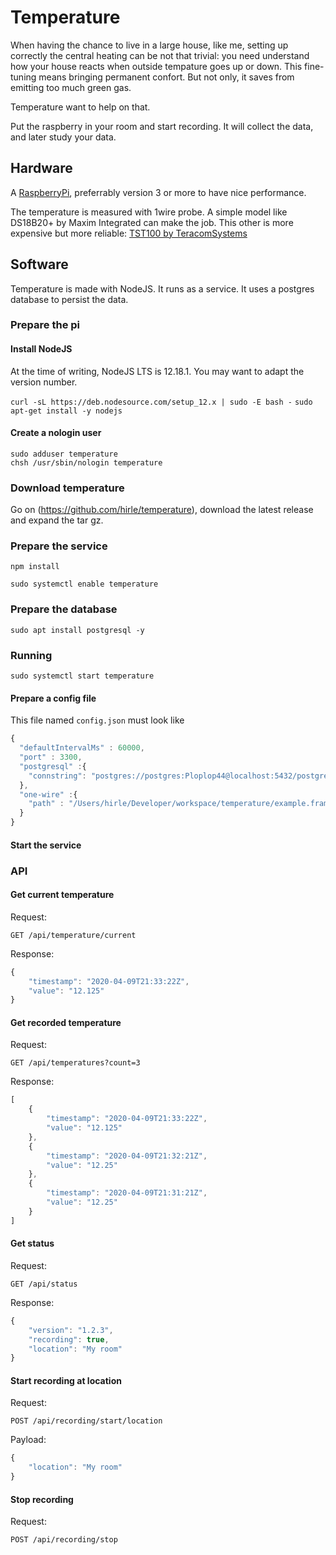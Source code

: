 # Temperature

When having the chance to live in a large house, like me, setting up correctly the central heating can be not that trivial: you need understand how your house reacts when outside tempature goes up or down.
This fine-tuning means bringing permanent confort. But not only, it saves from emitting too much green gas.

Temperature want to help on that.

Put the raspberry in your room and start recording. It will collect the data, and later study your data.

## Hardware

A [RaspberryPi](https://www.raspberrypi.org), preferrably version 3 or more to have nice performance.

The temperature is measured with 1wire probe. A simple model like DS18B20+ by Maxim Integrated can make the job. This other is more expensive but more reliable: [TST100 by TeracomSystems](https://www.teracomsystems.com/sensors/1-wire-temperature-sensor-tst100/)

## Software

Temperature is made with NodeJS. It runs as a service. It uses a postgres database to persist the data.

### Prepare the pi

#### Install NodeJS

At the time of writing, NodeJS LTS is 12.18.1. You may want to adapt the version number.

`curl -sL https://deb.nodesource.com/setup_12.x | sudo -E bash -`
`sudo apt-get install -y nodejs`

#### Create a nologin user

```
sudo adduser temperature
chsh /usr/sbin/nologin temperature
```

### Download temperature

Go on (https://github.com/hirle/temperature), download the latest release and expand the tar gz.

### Prepare the service

`npm install`

`sudo systemctl enable temperature`

### Prepare the database

`sudo apt install postgresql -y`

### Running

`sudo systemctl start temperature`

#### Prepare a config file

This file named `config.json` must look like
```javascript
{
  "defaultIntervalMs" : 60000,
  "port" : 3300,
  "postgresql" :{
    "connstring": "postgres://postgres:Ploplop44@localhost:5432/postgres"
  },
  "one-wire" :{
    "path" : "/Users/hirle/Developer/workspace/temperature/example.frame"
  }
}
```

#### Start the service

### API

#### Get current temperature

Request:

`GET /api/temperature/current`

Response:
```javascript
{
    "timestamp": "2020-04-09T21:33:22Z",
    "value": "12.125"
}
```

 #### Get recorded temperature

Request:

`GET /api/temperatures?count=3`

Response:
```javascript
[
    {
        "timestamp": "2020-04-09T21:33:22Z",
        "value": "12.125"
    },
    {
        "timestamp": "2020-04-09T21:32:21Z",
        "value": "12.25"
    },
    {
        "timestamp": "2020-04-09T21:31:21Z",
        "value": "12.25"
    }
]
``` 

#### Get status

Request:

`GET /api/status`

Response:
```javascript
{
    "version": "1.2.3",
    "recording": true,
    "location": "My room"
}
``` 

 #### Start recording at location

Request:

`POST /api/recording/start/location`

Payload:
```javascript
{
    "location": "My room"
}
```

#### Stop recording

Request:

`POST /api/recording/stop`
